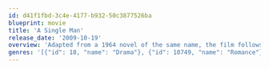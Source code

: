 ```yaml
---
id: d41f1fbd-3c4e-4177-b932-50c3877526ba
blueprint: movie
title: 'A Single Man'
release_date: '2009-10-19'
overview: 'Adapted from a 1964 novel of the same name, the film follows a day in the life of George Falconer, a British college professor reeling with the recent and sudden loss of his longtime partner. This traumatic event makes George challenge his own will to live as he seeks the console of close friend Charley who is struggling with her own questions about life.'
genres: '[{"id": 18, "name": "Drama"}, {"id": 10749, "name": "Romance"}]'
---
```

